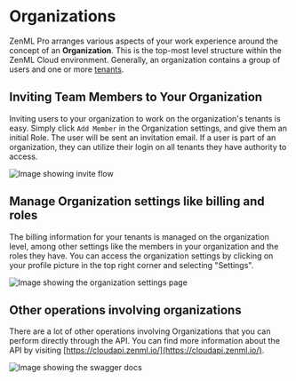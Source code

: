 # Organizations

ZenML Pro arranges various aspects of your work experience around the concept
of an **Organization**. This is the top-most level structure within the ZenML Cloud environment.
Generally, an organization contains a group of users and one or more [tenants](./tenants.md).

## Inviting Team Members to Your Organization

Inviting users to your organization to work on the organization's tenants is
easy. Simply click `Add Member` in the Organization settings, and give them an
initial Role. The user will be sent an invitation email. If a user is part of an
organization, they can utilize their login on all tenants they have authority to
access.

![Image showing invite flow](../../.gitbook/assets/add_org_members.png)

## Manage Organization settings like billing and roles

The billing information for your tenants is managed on the organization level, among other settings like the members in your organization and the roles they have. You can access the organization settings by clicking on your profile picture in the top right corner and selecting "Settings".

![Image showing the organization settings page](../../.gitbook/assets/org_settings.png)

## Other operations involving organizations

There are a lot of other operations involving Organizations that you can perform directly through the API. You can find more information about the API by visiting [https://cloudapi.zenml.io/](https://cloudapi.zenml.io/).

![Image showing the swagger docs](../../.gitbook/assets/cloudapi_swagger.png)